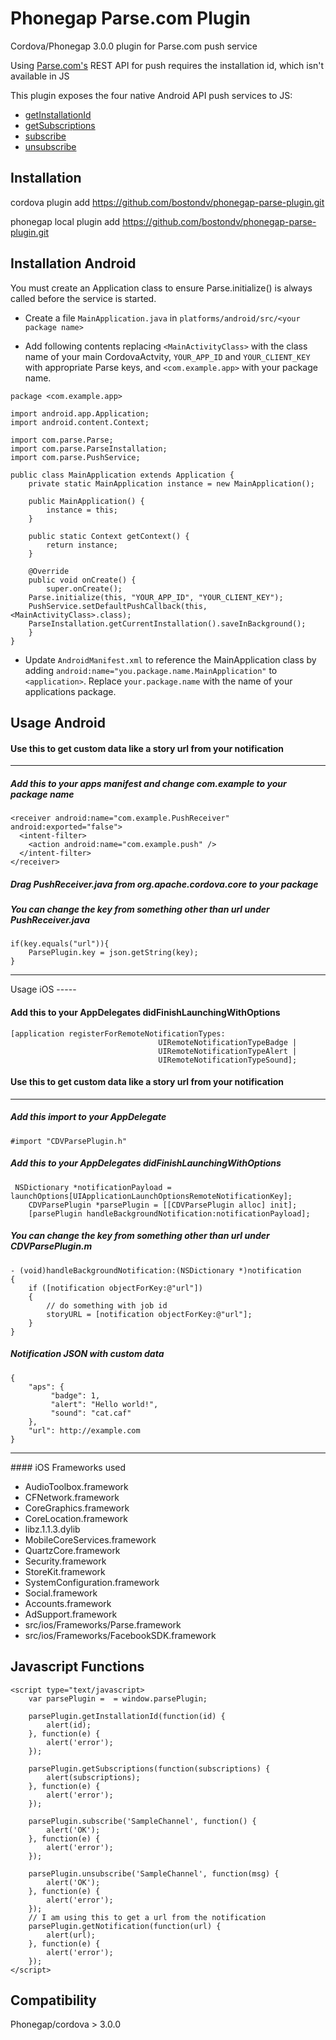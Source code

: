 Phonegap Parse.com Plugin
=========================

Cordova/Phonegap 3.0.0 plugin for Parse.com push service

Using [Parse.com's](http://parse.com) REST API for push requires the installation id, which isn't available in JS

This plugin exposes the four native Android API push services to JS:
* <a href="https://www.parse.com/docs/android/api/com/parse/ParseInstallation.html#getInstallationId()">getInstallationId</a>
* <a href="https://www.parse.com/docs/android/api/com/parse/PushService.html#getSubscriptions(android.content.Context)">getSubscriptions</a>
* <a href="https://www.parse.com/docs/android/api/com/parse/PushService.html#subscribe(android.content.Context, java.lang.String, java.lang.Class, int)">subscribe</a>
* <a href="https://www.parse.com/docs/android/api/com/parse/PushService.html#unsubscribe(android.content.Context, java.lang.String)">unsubscribe</a>

Installation
------------
cordova plugin add https://github.com/bostondv/phonegap-parse-plugin.git

phonegap local plugin add https://github.com/bostondv/phonegap-parse-plugin.git

Installation Android
--------------------
You must create an Application class to ensure Parse.initialize() is always called before the service is started.

- Create a file `MainApplication.java` in `platforms/android/src/<your package name>`

- Add following contents replacing `<MainActivityClass>` with the class name of your main CordovaActvity, `YOUR_APP_ID` and `YOUR_CLIENT_KEY` with appropriate Parse keys, and `<com.example.app>` with your package name.

```
package <com.example.app>

import android.app.Application;
import android.content.Context;

import com.parse.Parse;
import com.parse.ParseInstallation;
import com.parse.PushService;

public class MainApplication extends Application {
	private static MainApplication instance = new MainApplication();

	public MainApplication() {
		instance = this;
	}

	public static Context getContext() {
		return instance;
	}

	@Override
	public void onCreate() {
		super.onCreate();
  	Parse.initialize(this, "YOUR_APP_ID", "YOUR_CLIENT_KEY");
  	PushService.setDefaultPushCallback(this, <MainActivityClass>.class);
  	ParseInstallation.getCurrentInstallation().saveInBackground();
	}
}
```

- Update `AndroidManifest.xml` to reference the MainApplication class by adding `android:name="you.package.name.MainApplication"` to `<application>`. Replace `your.package.name` with the name of your applications package.

Usage Android
-----

#### Use this to get custom data like a story url from your notification
<hr />

##### Add this to your apps manifest and change com.example to your package name
```
<receiver android:name="com.example.PushReceiver" android:exported="false">
  <intent-filter>
    <action android:name="com.example.push" />
  </intent-filter>
</receiver>
```
##### Drag PushReceiver.java from org.apache.cordova.core to your package

##### You can change the key from something other than url under PushReceiver.java
```
if(key.equals("url")){
	ParsePlugin.key = json.getString(key);
}
```
<hr/>
Usage iOS
-----

#### Add this to your AppDelegates didFinishLaunchingWithOptions
```
[application registerForRemoteNotificationTypes:
                                 UIRemoteNotificationTypeBadge |
                                 UIRemoteNotificationTypeAlert |
                                 UIRemoteNotificationTypeSound];
```
#### Use this to get custom data like a story url from your notification
<hr />

##### Add this import to your AppDelegate
```
#import "CDVParsePlugin.h"
```
##### Add this to your AppDelegates didFinishLaunchingWithOptions
```
 NSDictionary *notificationPayload = launchOptions[UIApplicationLaunchOptionsRemoteNotificationKey];
    CDVParsePlugin *parsePlugin = [[CDVParsePlugin alloc] init];
    [parsePlugin handleBackgroundNotification:notificationPayload];

```

##### You can change the key from something other than url under CDVParsePlugin.m
```
- (void)handleBackgroundNotification:(NSDictionary *)notification
{
    if ([notification objectForKey:@"url"])
    {
        // do something with job id
        storyURL = [notification objectForKey:@"url"];
    }
}
```
##### Notification JSON with custom data
```
{
    "aps": {
         "badge": 1,
         "alert": "Hello world!",
         "sound": "cat.caf"
    },
    "url": http://example.com
}
```
<hr />
#### iOS Frameworks used

- AudioToolbox.framework
- CFNetwork.framework
- CoreGraphics.framework
- CoreLocation.framework
- libz.1.1.3.dylib
- MobileCoreServices.framework
- QuartzCore.framework
- Security.framework
- StoreKit.framework
- SystemConfiguration.framework
- Social.framework
- Accounts.framework
- AdSupport.framework
- src/ios/Frameworks/Parse.framework
- src/ios/Frameworks/FacebookSDK.framework

Javascript Functions
-----
```
<script type="text/javascript>
	var parsePlugin =  = window.parsePlugin;

	parsePlugin.getInstallationId(function(id) {
		alert(id);
	}, function(e) {
		alert('error');
	});

	parsePlugin.getSubscriptions(function(subscriptions) {
		alert(subscriptions);
	}, function(e) {
		alert('error');
	});

	parsePlugin.subscribe('SampleChannel', function() {
		alert('OK');
	}, function(e) {
		alert('error');
	});

	parsePlugin.unsubscribe('SampleChannel', function(msg) {
		alert('OK');
	}, function(e) {
		alert('error');
	});
	// I am using this to get a url from the notification
	parsePlugin.getNotification(function(url) {
		alert(url);
	}, function(e) {
		alert('error');
	});
</script>
```

Compatibility
-------------
Phonegap/cordova > 3.0.0
